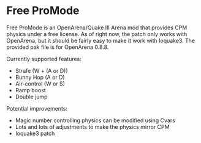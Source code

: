 # Free ProMode

Free ProMode is an OpenArena/Quake III Arena mod that provides CPM physics under a free license. As of right now, the patch only works with OpenArena, but it should be fairly easy to make it work with Ioquake3. The provided pak file is for OpenArena 0.8.8.

Currently supported features:
* Strafe (W + (A or D))
* Bunny Hop (A or D)
* Air-control (W or S)
* Ramp boost
* Double jump

Potential improvements:
* Magic number controlling physics can be modified using Cvars
* Lots and lots of adjustments to make the physics mirror CPM
* Ioquake3 patch
